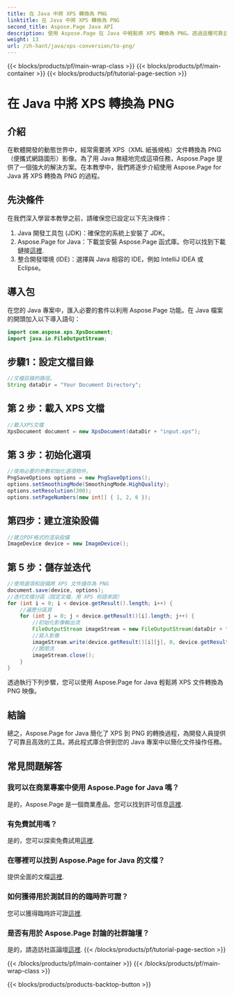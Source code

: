 ```yaml
---
title: 在 Java 中將 XPS 轉換為 PNG
linktitle: 在 Java 中將 XPS 轉換為 PNG
second_title: Aspose.Page Java API
description: 使用 Aspose.Page 在 Java 中輕鬆將 XPS 轉換為 PNG。透過這種可靠且對開發人員友好的解決方案簡化文件任務。
weight: 13
url: /zh-hant/java/xps-conversion/to-png/
---
```


{{< blocks/products/pf/main-wrap-class >}}
{{< blocks/products/pf/main-container >}}
{{< blocks/products/pf/tutorial-page-section >}}

# 在 Java 中將 XPS 轉換為 PNG

## 介紹
在軟體開發的動態世界中，經常需要將 XPS（XML 紙張規格）文件轉換為 PNG（便攜式網路圖形）影像。為了用 Java 無縫地完成這項任務，Aspose.Page 提供了一個強大的解決方案。在本教學中，我們將逐步介紹使用 Aspose.Page for Java 將 XPS 轉換為 PNG 的過程。
## 先決條件
在我們深入學習本教學之前，請確保您已設定以下先決條件：
1. Java 開發工具包 (JDK)：確保您的系統上安裝了 JDK。
2.  Aspose.Page for Java：下載並安裝 Aspose.Page 函式庫。你可以找到下載鏈接[這裡](https://releases.aspose.com/page/java/).
3. 整合開發環境 (IDE)：選擇與 Java 相容的 IDE，例如 IntelliJ IDEA 或 Eclipse。
## 導入包
在您的 Java 專案中，匯入必要的套件以利用 Aspose.Page 功能。在 Java 檔案的開頭加入以下導入語句：
```java
import com.aspose.xps.XpsDocument;
import java.io.FileOutputStream;
```
## 步驟1：設定文檔目錄
```java
//文檔目錄的路徑。
String dataDir = "Your Document Directory";
```
## 第 2 步：載入 XPS 文檔
```java
//載入XPS文檔
XpsDocument document = new XpsDocument(dataDir + "input.xps");
```
## 第 3 步：初始化選項
```java
//使用必要的參數初始化選項物件。
PngSaveOptions options = new PngSaveOptions();
options.setSmoothingMode(SmoothingMode.HighQuality);
options.setResolution(300);
options.setPageNumbers(new int[] { 1, 2, 6 });
```
## 第四步：建立渲染設備
```java
//建立PDF格式的渲染設備
ImageDevice device = new ImageDevice();
```
## 第 5 步：儲存並迭代
```java
//使用選項和設備將 XPS 文件儲存為 PNG
document.save(device, options);
//迭代文檔分區（固定文檔，用 XPS 術語來說）
for (int i = 0; i < device.getResult().length; i++) {
    //遍歷分區頁
    for (int j = 0; j < device.getResult()[i].length; j++) {
        //初始化影像輸出流
        FileOutputStream imageStream = new FileOutputStream(dataDir + "XPStoPNG" + "_" + (i + 1) + "_" + (j + 1) + ".png");
        //寫入影像
        imageStream.write(device.getResult()[i][j], 0, device.getResult()[i][j].length);
        //關閉流
        imageStream.close();
    }
}
```
透過執行下列步驟，您可以使用 Aspose.Page for Java 輕鬆將 XPS 文件轉換為 PNG 映像。
## 結論
總之，Aspose.Page for Java 簡化了 XPS 到 PNG 的轉換過程，為開發人員提供了可靠且高效的工具。將此程式庫合併到您的 Java 專案中以簡化文件操作任務。
## 常見問題解答
### 我可以在商業專案中使用 Aspose.Page for Java 嗎？
是的，Aspose.Page 是一個商業產品。您可以找到許可信息[這裡](https://purchase.aspose.com/buy).
### 有免費試用嗎？
是的，您可以探索免費試用[這裡](https://releases.aspose.com/).
### 在哪裡可以找到 Aspose.Page for Java 的文檔？
提供全面的文檔[這裡](https://reference.aspose.com/page/java/).
### 如何獲得用於測試目的的臨時許可證？
您可以獲得臨時許可證[這裡](https://purchase.aspose.com/temporary-license/).
### 是否有用於 Aspose.Page 討論的社群論壇？
是的，請造訪社區論壇[這裡](https://forum.aspose.com/c/page/39).
{{< /blocks/products/pf/tutorial-page-section >}}

{{< /blocks/products/pf/main-container >}}
{{< /blocks/products/pf/main-wrap-class >}}

{{< blocks/products/products-backtop-button >}}
